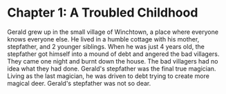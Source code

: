 # Chapter 1: A Troubled Childhood

Gerald grew up in the small village of Winchtown, a place where everyone knows everyone else.
He lived in a humble cottage with his mother, stepfather, and 2 younger siblings.
When he was just 4 years old, the stepfather got himself into a mound of debt and angered the bad villagers.
They came one night and burnt down the house.
The bad villagers had no idea what they had done.
Gerald's stepfather was the final true magician.
Living as the last magician, he was driven to debt trying to create more magical deer.
Gerald's stepfather was not so dear.